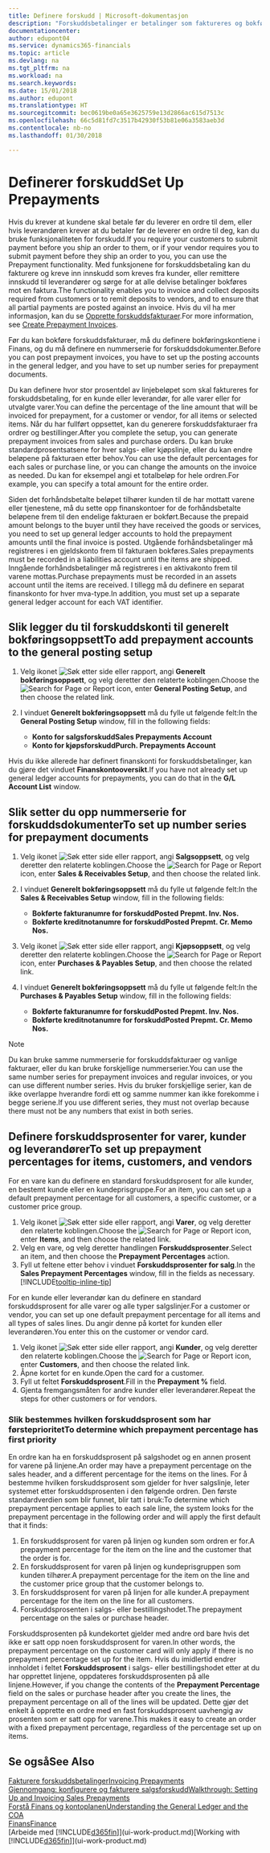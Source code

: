 ```yaml
---
title: Definere forskudd | Microsoft-dokumentasjon
description: "Forskuddsbetalinger er betalinger som faktureres og bokføres i en salgs- eller kjøpsforskuddsordre før endelig fakturering. Du må kanskje ha et innskudd før du produserer varer etter ordre, eller du må ha betaling før du sender varer til en kunde. Med funksjonene for forskuddsbetaling kan du fakturere og kreve inn innskudd som kreves fra kunder, eller remittere innskudd til leverandører. Dermed kan du sikre at alle betalinger bokføres mot en faktura."
documentationcenter: 
author: edupont04
ms.service: dynamics365-financials
ms.topic: article
ms.devlang: na
ms.tgt_pltfrm: na
ms.workload: na
ms.search.keywords: 
ms.date: 15/01/2018
ms.author: edupont
ms.translationtype: HT
ms.sourcegitcommit: bec0619be0a65e3625759e13d2866ac615d7513c
ms.openlocfilehash: 66c5d81fd7c3517b42930f53b81e06a3583aeb3d
ms.contentlocale: nb-no
ms.lasthandoff: 01/30/2018

---
```

# <a name="set-up-prepayments"></a><span data-ttu-id="be7f3-106">Definerer forskudd</span><span class="sxs-lookup"><span data-stu-id="be7f3-106">Set Up Prepayments</span></span>
<span data-ttu-id="be7f3-107">Hvis du krever at kundene skal betale før du leverer en ordre til dem, eller hvis leverandøren krever at du betaler før de leverer en ordre til deg, kan du bruke funksjonaliteten for forskudd.</span><span class="sxs-lookup"><span data-stu-id="be7f3-107">If you require your customers to submit payment before you ship an order to them, or if your vendor requires you to submit payment before they ship an order to you, you can use the Prepayment functionality.</span></span> <span data-ttu-id="be7f3-108">Med funksjonene for forskuddsbetaling kan du fakturere og kreve inn innskudd som kreves fra kunder, eller remittere innskudd til leverandører og sørge for at alle delvise betalinger bokføres mot en faktura.</span><span class="sxs-lookup"><span data-stu-id="be7f3-108">The functionality enables you to invoice and collect deposits required from customers or to remit deposits to vendors, and to ensure that all partial payments are posted against an invoice.</span></span> <span data-ttu-id="be7f3-109">Hvis du vil ha mer informasjon, kan du se [Opprette forskuddsfakturaer](finance-how-to-create-prepayment-invoices.md).</span><span class="sxs-lookup"><span data-stu-id="be7f3-109">For more information, see [Create Prepayment Invoices](finance-how-to-create-prepayment-invoices.md).</span></span>

<span data-ttu-id="be7f3-110">Før du kan bokføre forskuddsfakturaer, må du definere bokføringskontiene i Finans, og du må definere en nummerserie for forskuddsdokumenter.</span><span class="sxs-lookup"><span data-stu-id="be7f3-110">Before you can post prepayment invoices, you have to set up the posting accounts in the general ledger, and you have to set up number series for prepayment documents.</span></span>  

<span data-ttu-id="be7f3-111">Du kan definere hvor stor prosentdel av linjebeløpet som skal faktureres for forskuddsbetaling, for en kunde eller leverandør, for alle varer eller for utvalgte varer.</span><span class="sxs-lookup"><span data-stu-id="be7f3-111">You can define the percentage of the line amount that will be invoiced for prepayment, for a customer or vendor, for all items or selected items.</span></span> <span data-ttu-id="be7f3-112">Når du har fullført oppsettet, kan du generere forskuddsfakturaer fra ordrer og bestillinger.</span><span class="sxs-lookup"><span data-stu-id="be7f3-112">After you complete the setup, you can generate prepayment invoices from sales and purchase orders.</span></span> <span data-ttu-id="be7f3-113">Du kan bruke standardprosentsatsene for hver salgs- eller kjøpslinje, eller du kan endre beløpene på fakturaen etter behov.</span><span class="sxs-lookup"><span data-stu-id="be7f3-113">You can use the default percentages for each sales or purchase line, or you can change the amounts on the invoice as needed.</span></span> <span data-ttu-id="be7f3-114">Du kan for eksempel angi et totalbeløp for hele ordren.</span><span class="sxs-lookup"><span data-stu-id="be7f3-114">For example, you can specify a total amount for the entire order.</span></span>  

<span data-ttu-id="be7f3-115">Siden det forhåndsbetalte beløpet tilhører kunden til de har mottatt varene eller tjenestene, må du sette opp finanskontoer for de forhåndsbetalte beløpene frem til den endelige fakturaen er bokført.</span><span class="sxs-lookup"><span data-stu-id="be7f3-115">Because the prepaid amount belongs to the buyer until they have received the goods or services, you need to set up general ledger accounts to hold the prepayment amounts until the final invoice is posted.</span></span> <span data-ttu-id="be7f3-116">Utgående forhåndsbetalinger må registreres i en gjeldskonto frem til fakturaen bokføres.</span><span class="sxs-lookup"><span data-stu-id="be7f3-116">Sales prepayments must be recorded in a liabilities account until the items are shipped.</span></span> <span data-ttu-id="be7f3-117">Inngående forhåndsbetalinger må registreres i en aktivakonto frem til varene mottas.</span><span class="sxs-lookup"><span data-stu-id="be7f3-117">Purchase prepayments must be recorded in an assets account until the items are received.</span></span> <span data-ttu-id="be7f3-118">I tillegg må du definere en separat finanskonto for hver mva-type.</span><span class="sxs-lookup"><span data-stu-id="be7f3-118">In addition, you must set up a separate general ledger account for each VAT identifier.</span></span>

## <a name="to-add-prepayment-accounts-to-the-general-posting-setup"></a><span data-ttu-id="be7f3-119">Slik legger du til forskuddskonti til generelt bokføringsoppsett</span><span class="sxs-lookup"><span data-stu-id="be7f3-119">To add prepayment accounts to the general posting setup</span></span>  

1. <span data-ttu-id="be7f3-120">Velg ikonet ![Søk etter side eller rapport](media/ui-search/search_small.png "Søk etter side eller rapport"), angi **Generelt bokføringsoppsett**, og velg deretter den relaterte koblingen.</span><span class="sxs-lookup"><span data-stu-id="be7f3-120">Choose the ![Search for Page or Report](media/ui-search/search_small.png "Search for Page or Report icon") icon, enter **General Posting Setup**, and then choose the related link.</span></span>
2. <span data-ttu-id="be7f3-121">I vinduet **Generelt bokføringsoppsett** må du fylle ut følgende felt:</span><span class="sxs-lookup"><span data-stu-id="be7f3-121">In the **General Posting Setup** window, fill in the following fields:</span></span>  

    - <span data-ttu-id="be7f3-122">**Konto for salgsforskudd**</span><span class="sxs-lookup"><span data-stu-id="be7f3-122">**Sales Prepayments Account**</span></span>  
    - <span data-ttu-id="be7f3-123">**Konto for kjøpsforskudd**</span><span class="sxs-lookup"><span data-stu-id="be7f3-123">**Purch. Prepayments Account**</span></span>  

<span data-ttu-id="be7f3-124">Hvis du ikke allerede har definert finanskonti for forskuddsbetalinger, kan du gjøre det vinduet **Finanskontooversikt**.</span><span class="sxs-lookup"><span data-stu-id="be7f3-124">If you have not already set up general ledger accounts for prepayments, you can do that in the **G/L Account List** window.</span></span>  

## <a name="to-set-up-number-series-for-prepayment-documents"></a><span data-ttu-id="be7f3-125">Slik setter du opp nummerserie for forskuddsdokumenter</span><span class="sxs-lookup"><span data-stu-id="be7f3-125">To set up number series for prepayment documents</span></span>  

1. <span data-ttu-id="be7f3-126">Velg ikonet ![Søk etter side eller rapport](media/ui-search/search_small.png "Søk etter side eller rapport"), angi **Salgsoppsett**, og velg deretter den relaterte koblingen.</span><span class="sxs-lookup"><span data-stu-id="be7f3-126">Choose the ![Search for Page or Report](media/ui-search/search_small.png "Search for Page or Report icon") icon, enter **Sales & Receivables Setup**, and then choose the related link.</span></span>
2. <span data-ttu-id="be7f3-127">I vinduet **Generelt bokføringsoppsett** må du fylle ut følgende felt:</span><span class="sxs-lookup"><span data-stu-id="be7f3-127">In the **Sales & Receivables Setup** window, fill in the following fields:</span></span>  

   - <span data-ttu-id="be7f3-128">**Bokførte fakturanumre for forskudd**</span><span class="sxs-lookup"><span data-stu-id="be7f3-128">**Posted Prepmt. Inv. Nos.**</span></span>
   - <span data-ttu-id="be7f3-129">**Bokførte kreditnotanumre for forskudd**</span><span class="sxs-lookup"><span data-stu-id="be7f3-129">**Posted Prepmt. Cr. Memo Nos.**</span></span>

1. <span data-ttu-id="be7f3-130">Velg ikonet ![Søk etter side eller rapport](media/ui-search/search_small.png "Søk etter side eller rapport"), angi **Kjøpsoppsett**, og velg deretter den relaterte koblingen.</span><span class="sxs-lookup"><span data-stu-id="be7f3-130">Choose the ![Search for Page or Report](media/ui-search/search_small.png "Search for Page or Report icon") icon, enter **Purchases & Payables Setup**, and then choose the related link.</span></span>
2. <span data-ttu-id="be7f3-131">I vinduet **Generelt bokføringsoppsett** må du fylle ut følgende felt:</span><span class="sxs-lookup"><span data-stu-id="be7f3-131">In the **Purchases & Payables Setup** window, fill in the following fields:</span></span>

    - <span data-ttu-id="be7f3-132">**Bokførte fakturanumre for forskudd**</span><span class="sxs-lookup"><span data-stu-id="be7f3-132">**Posted Prepmt. Inv. Nos.**</span></span>
    - <span data-ttu-id="be7f3-133">**Bokførte kreditnotanumre for forskudd**</span><span class="sxs-lookup"><span data-stu-id="be7f3-133">**Posted Prepmt. Cr. Memo Nos.**</span></span>

> [!NOTE]  
>  <span data-ttu-id="be7f3-134">Du kan bruke samme nummerserie for forskuddsfakturaer og vanlige fakturaer, eller du kan bruke forskjellige nummerserier.</span><span class="sxs-lookup"><span data-stu-id="be7f3-134">You can use the same number series for prepayment invoices and regular invoices, or you can use different number series.</span></span> <span data-ttu-id="be7f3-135">Hvis du bruker forskjellige serier, kan de ikke overlappe hverandre fordi ett og samme nummer kan ikke forekomme i begge seriene.</span><span class="sxs-lookup"><span data-stu-id="be7f3-135">If you use different series, they must not overlap because there must not be any numbers that exist in both series.</span></span>  

## <a name="to-set-up-prepayment-percentages-for-items-customers-and-vendors"></a><span data-ttu-id="be7f3-136">Definere forskuddsprosenter for varer, kunder og leverandører</span><span class="sxs-lookup"><span data-stu-id="be7f3-136">To set up prepayment percentages for items, customers, and vendors</span></span>  
<span data-ttu-id="be7f3-137">For en vare kan du definere en standard forskuddsprosent for alle kunder, en bestemt kunde eller en kundeprisgruppe.</span><span class="sxs-lookup"><span data-stu-id="be7f3-137">For an item, you can set up a default prepayment percentage for all customers, a specific customer, or a customer price group.</span></span>  

1. <span data-ttu-id="be7f3-138">Velg ikonet ![Søk etter side eller rapport](media/ui-search/search_small.png "Søk etter side eller rapport"), angi **Varer**, og velg deretter den relaterte koblingen.</span><span class="sxs-lookup"><span data-stu-id="be7f3-138">Choose the ![Search for Page or Report](media/ui-search/search_small.png "Search for Page or Report icon") icon, enter **Items**, and then choose the related link.</span></span>
2. <span data-ttu-id="be7f3-139">Velg en vare, og velg deretter handlingen **Forskuddsprosenter**.</span><span class="sxs-lookup"><span data-stu-id="be7f3-139">Select an item, and then choose the **Prepayment Percentages** action.</span></span>  
3. <span data-ttu-id="be7f3-140">Fyll ut feltene etter behov i vinduet **Forskuddsprosenter for salg**.</span><span class="sxs-lookup"><span data-stu-id="be7f3-140">In the **Sales Prepayment Percentages** window, fill in the fields as necessary.</span></span> [!INCLUDE[tooltip-inline-tip](includes/tooltip-inline-tip_md.md)]

<span data-ttu-id="be7f3-141">For en kunde eller leverandør kan du definere en standard forskuddsprosent for alle varer og alle typer salgslinjer.</span><span class="sxs-lookup"><span data-stu-id="be7f3-141">For a customer or vendor, you can set up one default prepayment percentage for all items and all types of sales lines.</span></span> <span data-ttu-id="be7f3-142">Du angir denne på kortet for kunden eller leverandøren.</span><span class="sxs-lookup"><span data-stu-id="be7f3-142">You enter this on the customer or vendor card.</span></span>

1. <span data-ttu-id="be7f3-143">Velg ikonet ![Søk etter side eller rapport](media/ui-search/search_small.png "Søk etter side eller rapport"), angi **Kunder**, og velg deretter den relaterte koblingen.</span><span class="sxs-lookup"><span data-stu-id="be7f3-143">Choose the ![Search for Page or Report](media/ui-search/search_small.png "Search for Page or Report icon") icon, enter **Customers**, and then choose the related link.</span></span>
2. <span data-ttu-id="be7f3-144">Åpne kortet for en kunde.</span><span class="sxs-lookup"><span data-stu-id="be7f3-144">Open the card for a customer.</span></span>
3. <span data-ttu-id="be7f3-145">Fyll ut feltet **Forskuddsprosent**.</span><span class="sxs-lookup"><span data-stu-id="be7f3-145">Fill in the **Prepayment %** field.</span></span>
4. <span data-ttu-id="be7f3-146">Gjenta fremgangsmåten for andre kunder eller leverandører.</span><span class="sxs-lookup"><span data-stu-id="be7f3-146">Repeat the steps for other customers or for vendors.</span></span>  

### <a name="to-determine-which-prepayment-percentage-has-first-priority"></a><span data-ttu-id="be7f3-147">Slik bestemmes hvilken forskuddsprosent som har førsteprioritet</span><span class="sxs-lookup"><span data-stu-id="be7f3-147">To determine which prepayment percentage has first priority</span></span>  
<span data-ttu-id="be7f3-148">En ordre kan ha en forskuddsprosent på salgshodet og en annen prosent for varene på linjene.</span><span class="sxs-lookup"><span data-stu-id="be7f3-148">An order may have a prepayment percentage on the sales header, and a different percentage for the items on the lines.</span></span> <span data-ttu-id="be7f3-149">For å bestemme hvilken forskuddsprosent som gjelder for hver salgslinje, leter systemet etter forskuddsprosenten i den følgende ordren. Den første standardverdien som blir funnet, blir tatt i bruk:</span><span class="sxs-lookup"><span data-stu-id="be7f3-149">To determine which prepayment percentage applies to each sale line, the system looks for the prepayment percentage in the following order and will apply the first default that it finds:</span></span>  
1. <span data-ttu-id="be7f3-150">En forskuddsprosent for varen på linjen og kunden som ordren er for.</span><span class="sxs-lookup"><span data-stu-id="be7f3-150">A prepayment percentage for the item on the line and the customer that the order is for.</span></span>  
2. <span data-ttu-id="be7f3-151">En forskuddsprosent for varen på linjen og kundeprisgruppen som kunden tilhører.</span><span class="sxs-lookup"><span data-stu-id="be7f3-151">A prepayment percentage for the item on the line and the customer price group that the customer belongs to.</span></span>  
3. <span data-ttu-id="be7f3-152">En forskuddsprosent for varen på linjen for alle kunder.</span><span class="sxs-lookup"><span data-stu-id="be7f3-152">A prepayment percentage for the item on the line for all customers.</span></span>  
4. <span data-ttu-id="be7f3-153">Forskuddsprosenten i salgs- eller bestillingshodet.</span><span class="sxs-lookup"><span data-stu-id="be7f3-153">The prepayment percentage on the sales or purchase header.</span></span>  

<span data-ttu-id="be7f3-154">Forskuddsprosenten på kundekortet gjelder med andre ord bare hvis det ikke er satt opp noen forskuddsprosent for varen.</span><span class="sxs-lookup"><span data-stu-id="be7f3-154">In other words, the prepayment percentage on the customer card will only apply if there is no prepayment percentage set up for the item.</span></span> <span data-ttu-id="be7f3-155">Hvis du imidlertid endrer innholdet i feltet **Forskuddsprosent** i salgs- eller bestillingshodet etter at du har opprettet linjene, oppdateres forskuddsprosenten på alle linjene.</span><span class="sxs-lookup"><span data-stu-id="be7f3-155">However, if you change the contents of the **Prepayment Percentage** field on the sales or purchase header after you create the lines, the prepayment percentage on all of the lines will be updated.</span></span> <span data-ttu-id="be7f3-156">Dette gjør det enkelt å opprette en ordre med en fast forskuddsprosent uavhengig av prosenten som er satt opp for varene.</span><span class="sxs-lookup"><span data-stu-id="be7f3-156">This makes it easy to create an order with a fixed prepayment percentage, regardless of the percentage set up on items.</span></span>

## <a name="see-also"></a><span data-ttu-id="be7f3-157">Se også</span><span class="sxs-lookup"><span data-stu-id="be7f3-157">See Also</span></span>  
[<span data-ttu-id="be7f3-158">Fakturere forskuddsbetalinger</span><span class="sxs-lookup"><span data-stu-id="be7f3-158">Invoicing Prepayments</span></span>](finance-invoice-prepayments.md)  
[<span data-ttu-id="be7f3-159">Gjennomgang: konfigurere og fakturere salgsforskudd</span><span class="sxs-lookup"><span data-stu-id="be7f3-159">Walkthrough: Setting Up and Invoicing Sales Prepayments</span></span>](walkthrough-setting-up-and-invoicing-sales-prepayments.md)  
[<span data-ttu-id="be7f3-160">Forstå Finans og kontoplanen</span><span class="sxs-lookup"><span data-stu-id="be7f3-160">Understanding the General Ledger and the COA</span></span>](finance-general-ledger.md)  
[<span data-ttu-id="be7f3-161">Finans</span><span class="sxs-lookup"><span data-stu-id="be7f3-161">Finance</span></span>](finance.md)  
<span data-ttu-id="be7f3-162">[Arbeide med [!INCLUDE[d365fin](includes/d365fin_md.md)]](ui-work-product.md)</span><span class="sxs-lookup"><span data-stu-id="be7f3-162">[Working with [!INCLUDE[d365fin](includes/d365fin_md.md)]](ui-work-product.md)</span></span>

